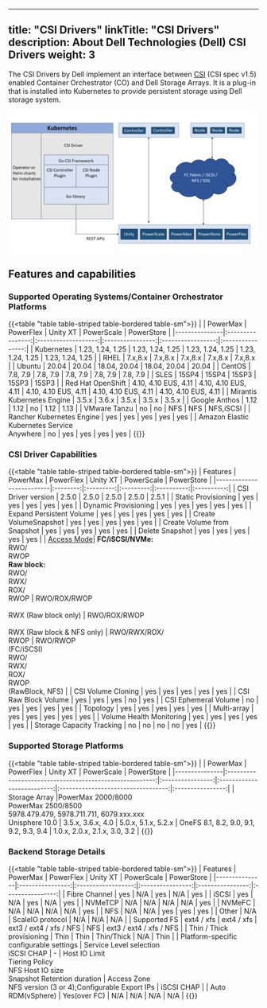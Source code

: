
---
title: "CSI Drivers"
linkTitle: "CSI Drivers"
description: About Dell Technologies (Dell) CSI Drivers 
weight: 3
---

The CSI Drivers by Dell implement an interface between [CSI](https://kubernetes-csi.github.io/docs/) (CSI spec v1.5) enabled Container Orchestrator (CO) and Dell Storage Arrays. It is a plug-in that is installed into Kubernetes to provide persistent storage using Dell storage system.

![CSI Architecture](Architecture_Diagram.png)

## Features and capabilities

### Supported Operating Systems/Container Orchestrator Platforms
{{<table "table table-striped table-bordered table-sm">}}
|               | PowerMax         | PowerFlex           | Unity XT         | PowerScale        | PowerStore       |
|---------------|:----------------:|:-------------------:|:----------------:|:-----------------:|:----------------:|
| Kubernetes    | 1.23, 1.24, 1.25 | 1.23, 1.24, 1.25    | 1.23, 1.24, 1.25 | 1.23, 1.24, 1.25  | 1.23, 1.24, 1.25 |
| RHEL          |     7.x,8.x      |     7.x,8.x         |     7.x,8.x      |     7.x,8.x       |     7.x,8.x      |
| Ubuntu        |       20.04      |       20.04         |  18.04, 20.04    | 18.04, 20.04      |        20.04     |
| CentOS        |     7.8, 7.9     |      7.8, 7.9       |     7.8, 7.9     |      7.8, 7.9     |     7.8, 7.9     |
| SLES          |        15SP4     |        15SP4        |       15SP3      |         15SP3     |       15SP3      |
| Red Hat OpenShift | 4.10, 4.10 EUS, 4.11 | 4.10, 4.10 EUS, 4.11 | 4.10, 4.10 EUS, 4.11 | 4.10, 4.10 EUS, 4.11 | 4.10, 4.10 EUS, 4.11 |
| Mirantis Kubernetes Engine | 3.5.x |      3.6.x        |       3.5.x      |        3.5.x      |        3.5.x     |
| Google Anthos |        1.12       |          1.12        |        no        |         1.12       |        1.13       |
| VMware Tanzu  |        no        |          no         |        NFS       |         NFS       |      NFS,iSCSI         |
| Rancher Kubernetes Engine | yes  |          yes        |        yes       |         yes       |      yes         |
| Amazon Elastic Kubernetes Service<br> Anywhere | no  |          yes        |        yes      |        yes       |      yes      |
{{</table>}}

### CSI Driver Capabilities
{{<table "table table-striped table-bordered table-sm">}}
| Features                 | PowerMax | PowerFlex | Unity XT  | PowerScale | PowerStore |
|--------------------------|:--------:|:---------:|:---------:|:----------:|:----------:|
| CSI Driver version       | 2.5.0    | 2.5.0     | 2.5.0     | 2.5.0      | 2.5.1      |
| Static Provisioning      | yes      | yes       | yes       | yes        | yes        |
| Dynamic Provisioning     | yes      | yes       | yes       | yes        | yes        |
| Expand Persistent Volume | yes      | yes       | yes       | yes        | yes        |
| Create VolumeSnapshot    | yes      | yes       | yes       | yes        | yes        |
| Create Volume from Snapshot | yes   | yes       | yes       | yes        | yes        |
| Delete Snapshot          | yes      | yes       | yes       | yes        | yes        |
| [Access Mode](https://kubernetes.io/docs/concepts/storage/persistent-volumes/#access-modes)| **FC/iSCSI/NVMe:** <br>RWO/<br>RWOP<br> **Raw block:** <br>RWO/<br>RWX/<br>ROX/<br>RWOP | RWO/ROX/RWOP<br><br>RWX (Raw block only) | RWO/ROX/RWOP<br><br>RWX (Raw block & NFS only) | RWO/RWX/ROX/<br>RWOP | RWO/RWOP<br>(FC/iSCSI)<br>RWO/<br>RWX/<br>ROX/<br>RWOP<br>(RawBlock, NFS) |
| CSI Volume Cloning       | yes      | yes       | yes       | yes        | yes        |
| CSI Raw Block Volume     | yes      | yes       | yes       | no         | yes        |
| CSI Ephemeral Volume     | no       | yes       | yes       | yes        | yes        |
| Topology                 | yes      | yes       | yes       | yes        | yes        |
| Multi-array              | yes      | yes       | yes       | yes        | yes        |
| Volume Health Monitoring | yes      | yes       | yes       | yes        | yes        |
| Storage Capacity Tracking | no      | no        | no        | no         | yes        |
{{</table>}}
### Supported Storage Platforms
{{<table "table table-striped table-bordered table-sm">}}
|               | PowerMax                                                | PowerFlex        | Unity XT                   | PowerScale                         |    PowerStore    |
|---------------|:-------------------------------------------------------:|:----------------:|:--------------------------:|:----------------------------------:|:----------------:|
| Storage Array |PowerMax 2000/8000 <br> PowerMax 2500/8500 <br> 5978.479.479, 5978.711.711, 6079.xxx.xxx<br>Unisphere 10.0 |    3.5.x, 3.6.x, 4.0  | 5.0.x, 5.1.x, 5.2.x | OneFS 8.1, 8.2, 9.0, 9.1, 9.2, 9.3, 9.4 | 1.0.x, 2.0.x, 2.1.x, 3.0, 3.2     |
{{</table>}}
### Backend Storage Details
{{<table "table table-striped table-bordered table-sm">}}
| Features      | PowerMax         | PowerFlex          | Unity XT         | PowerScale       | PowerStore       |
|---------------|:----------------:|:------------------:|:----------------:|:----------------:|:----------------:|
| Fibre Channel | yes              | N/A                | yes              | N/A              | yes              |
| iSCSI         | yes              | N/A                | yes              | N/A              | yes              |
| NVMeTCP       | N/A              | N/A                | N/A              | N/A              | yes              |
| NVMeFC        | N/A              | N/A                | N/A              | N/A              | yes              |
| NFS           | N/A              | N/A                | yes              | yes              | yes              |
| Other         | N/A              | ScaleIO protocol   | N/A              | N/A              | N/A              |
| Supported FS  | ext4 / xfs       | ext4 / xfs         | ext3 / ext4 / xfs / NFS | NFS       | ext3 / ext4 / xfs / NFS |
| Thin / Thick provisioning | Thin  | Thin              | Thin/Thick       | N/A              | Thin             |
| Platform-specific configurable settings | Service Level selection<br>iSCSI CHAP | - | Host IO Limit<br>Tiering Policy<br>NFS Host IO size<br>Snapshot Retention duration | Access Zone<br>NFS version (3 or 4);Configurable Export IPs | iSCSI CHAP |
| Auto RDM(vSphere)  | Yes(over FC)  | N/A              | N/A      | N/A              | N/A             |
{{</table>}}
